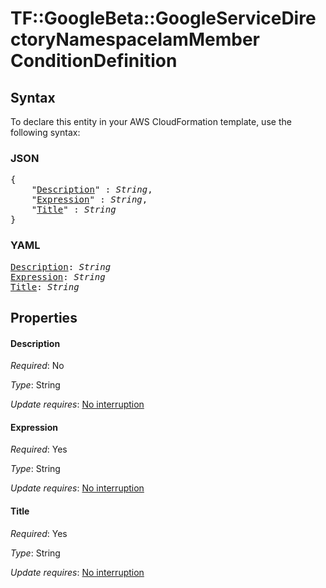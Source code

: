 # TF::GoogleBeta::GoogleServiceDirectoryNamespaceIamMember ConditionDefinition

## Syntax

To declare this entity in your AWS CloudFormation template, use the following syntax:

### JSON

<pre>
{
    "<a href="#description" title="Description">Description</a>" : <i>String</i>,
    "<a href="#expression" title="Expression">Expression</a>" : <i>String</i>,
    "<a href="#title" title="Title">Title</a>" : <i>String</i>
}
</pre>

### YAML

<pre>
<a href="#description" title="Description">Description</a>: <i>String</i>
<a href="#expression" title="Expression">Expression</a>: <i>String</i>
<a href="#title" title="Title">Title</a>: <i>String</i>
</pre>

## Properties

#### Description

_Required_: No

_Type_: String

_Update requires_: [No interruption](https://docs.aws.amazon.com/AWSCloudFormation/latest/UserGuide/using-cfn-updating-stacks-update-behaviors.html#update-no-interrupt)

#### Expression

_Required_: Yes

_Type_: String

_Update requires_: [No interruption](https://docs.aws.amazon.com/AWSCloudFormation/latest/UserGuide/using-cfn-updating-stacks-update-behaviors.html#update-no-interrupt)

#### Title

_Required_: Yes

_Type_: String

_Update requires_: [No interruption](https://docs.aws.amazon.com/AWSCloudFormation/latest/UserGuide/using-cfn-updating-stacks-update-behaviors.html#update-no-interrupt)

